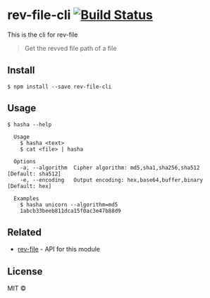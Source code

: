 # rev-file-cli [![Build Status](https://travis-ci.org/benri/rev-file-cli.svg?branch=master)](https://travis-ci.org/benri/rev-file-cli)
This is the cli for rev-file

> Get the revved file path of a file


## Install

```
$ npm install --save rev-file-cli
```


## Usage

```
$ hasha --help

  Usage
    $ hasha <text>
    $ cat <file> | hasha

  Options
    -a, --algorithm  Cipher algorithm: md5,sha1,sha256,sha512   [Default: sha512]
    -e, --encoding   Output encoding: hex,base64,buffer,binary  [Default: hex]

  Examples
    $ hasha unicorn --algorithm=md5
    1abcb33beeb811dca15f0ac3e47b88d9
```


## Related

- [rev-file](https://github.com/sindresorhus/rev-file) - API for this module


## License

MIT ©
